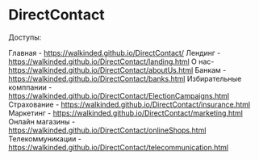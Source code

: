 # DirectContact


Доступы:

Главная - https://walkinded.github.io/DirectContact/
Лендинг - https://walkinded.github.io/DirectContact/landing.html
О нас- https://walkinded.github.io/DirectContact/aboutUs.html
Банкам - https://walkinded.github.io/DirectContact/banks.html
Избирательные комппании - https://walkinded.github.io/DirectContact/ElectionCampaigns.html
Страхование - https://walkinded.github.io/DirectContact/insurance.html
Маркетинг - https://walkinded.github.io/DirectContact/marketing.html
Онлайн магазины - https://walkinded.github.io/DirectContact/onlineShops.html
Телекоммуникации - https://walkinded.github.io/DirectContact/telecommunication.html
